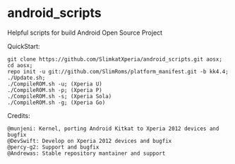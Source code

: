 android_scripts
===============

Helpful scripts for build Android Open Source Project

QuickStart:

    git clone https://github.com/SlimkatXperia/android_scripts.git aosx;
    cd aosx;
    repo init -u git://github.com/SlimRoms/platform_manifest.git -b kk4.4;
    ./Update.sh;
    ./CompileROM.sh -u; (Xperia U)
    ./CompileROM.sh -p; (Xperia P)   
    ./CompileROM.sh -s; (Xperia Sola)
    ./CompileROM.sh -g; (Xperia Go) 
    
Credits:
    
    @munjeni: Kernel, porting Android Kitkat to Xperia 2012 devices and bugfix
    @DevSwift: Develop on Xperia 2012 devices and bugfix
    @percy-g2: Support and bugfix
    @Andrewas: Stable repository mantainer and support
